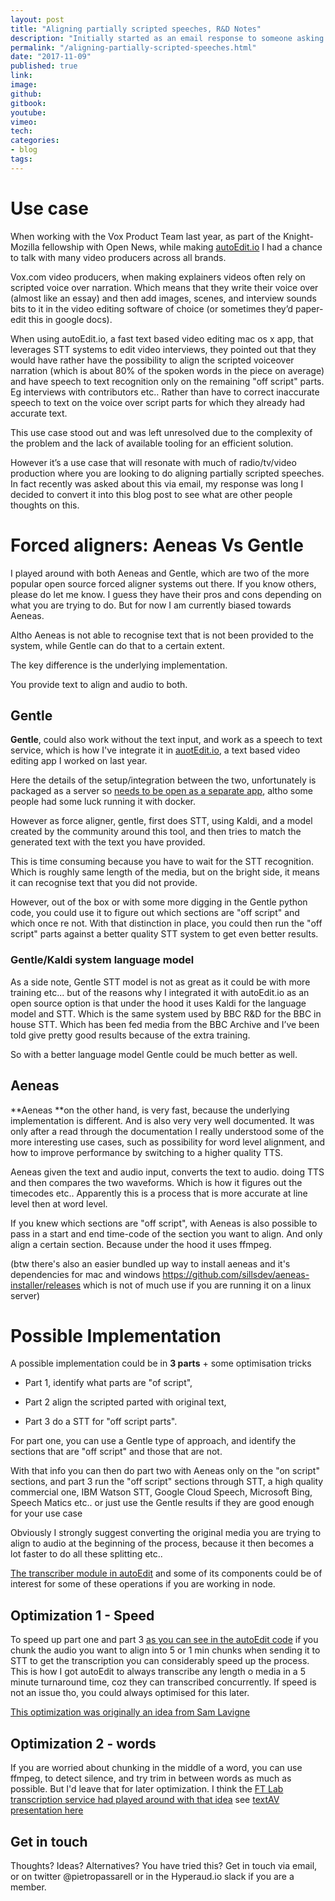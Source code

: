 ```yaml
---
layout: post
title: "Aligning partially scripted speeches, R&D Notes"
description: "Initially started as an email response to someone asking about this, then decided to convert into a blog post, so these are my R&D Notes on how I would go about doing it with the technology available today."
permalink: "/aligning-partially-scripted-speeches.html"
date: "2017-11-09"
published: true
link:
image: 
github:
gitbook: 
youtube: 
vimeo: 
tech: 
categories:
- blog
tags:
---
```


# Use case

When working with the Vox Product Team last year, as part of the Knight-Mozilla fellowship with Open News, while making [autoEdit.io](http://pietropassarelli.com/autoEdit2.html) I had a chance to talk with many video producers across all brands.

Vox.com video producers, when making explainers videos often rely on scripted voice over narration. Which means that they write their voice over (almost like an essay) and then add images, scenes, and interview sounds bits to it in the video editing software of choice (or sometimes they’d paper-edit this in google docs). 

When using autoEdit.io, a fast text based video editing mac os x app, that leverages STT systems to edit video interviews, they pointed out that they would have rather have the possibility to align the scripted voiceover narration (which is about 80% of the spoken words in the piece on average) and have speech to text recognition only on the remaining "off script" parts. Eg interviews with contributors etc.. Rather than have to correct inaccurate speech to text on the voice over script parts for which they already had accurate text. 

This use case stood out and was left unresolved due to the complexity of the problem and the lack of available tooling for an efficient solution. 

However it’s a use case that will resonate with much of radio/tv/video production where you are looking to do aligning partially scripted speeches. In fact recently was asked about this via email, my response was long I decided to convert it into this blog post to see what are other people thoughts on this. 

# Forced aligners: Aeneas Vs Gentle

I played around with both Aeneas and Gentle, which are two of the more popular open source forced aligner systems out there. If you know others, please do let me know. I guess they have their pros and cons depending on what you are trying to do. But for now I am currently biased towards Aeneas. 

Altho Aeneas is not able to recognise text that is not been provided to the system, while Gentle can do that to a certain extent. 

The key difference is the underlying implementation. 

You provide text to align and audio to both. 

## Gentle

**Gentle**, could also work without the text input, and work as a speech to text service, which is how I've integrate it in [auotEdit.io](http://pietropassarelli.com/autoEdit2.html), a text based video editing app I worked on last year.

Here the details of the setup/integration between the two, unfortunately is packaged as a server so [needs to be open as a separate app](  https://pietropassarelli.gitbooks.io/autoedit2-user-manual/content/setup-stt-apis/setup-stt-apis-gentle.html), altho some people had some luck running it with docker. 

However as force aligner, gentle, first does STT, using Kaldi, and a model created by the community around this tool, and then tries to match the generated text with the text you have provided.

This is time consuming because you have to wait for the STT recognition. Which is roughly same length of the media, but on the bright side, it means it can recognise text that you did not provide. 

However, out of the box or with some more digging in the Gentle python code, you could use it to figure out which sections are "off script" and which once re not. With that distinction in place, you could then run the "off script" parts against a better quality STT system to get even better results. 



### Gentle/Kaldi system language model 

As a side note, Gentle STT model is not as great as it could be with more training etc... but of the reasons why I integrated it with autoEdit.io as an open source option is that under the hood it uses Kaldi for the language model and STT. Which is the same system used by BBC R&D for the BBC in house STT. Which has been fed media from the BBC Archive and I’ve been told give pretty good results because of the extra training.

So with a better language model Gentle could be much better as well. 

## Aeneas 

**Aeneas **on the other hand, is very fast, because the underlying implementation is different. And is also very very well documented. It was only after a read through the documentation I really understood some of the more interesting use cases, such as possibility for word level alignment, and how to improve performance by switching to a higher quality TTS.

Aeneas given the text and audio input, converts the text to audio. doing TTS and then compares the two waveforms. Which is how it figures out the timecodes etc.. Apparently this is a process that is more accurate at line level then at word level. 

If you knew which sections are "off script", with Aeneas is also possible to pass in a start and end time-code of the section you want to align. And only align a certain section. Because under the hood it uses ffmpeg. 

(btw there's also an easier bundled up way to install aeneas and it's dependencies for mac and windows https://github.com/sillsdev/aeneas-installer/releases  which is not of much use if you are running it on a linux server)

# Possible Implementation 

A possible implementation could be in **3 parts** + some optimisation tricks

- Part 1, identify what parts are "of script", 

- Part 2 align the scripted parted with original text, 

- Part 3 do a STT for "off script parts".

For part one, you can use a Gentle type of approach, and identify the sections that are "off script" and those that are not. 

With that info you can then do part two with Aeneas only on the "on script" sections, and part 3 run the "off script" sections through STT, a high quality commercial one, IBM Watson STT, Google Cloud Speech, Microsoft Bing, Speech Matics etc.. or just use the Gentle results if they are good enough for your use case

Obviously I strongly suggest converting the original media you are trying to align to audio at the beginning of the process, because it then becomes a lot faster to do all these splitting etc..

[The transcriber module in autoEdit](https://github.com/OpenNewsLabs/autoEdit_2/tree/master/lib/interactive_transcription_generator/transcriber ) and some of its components could be of interest for some of these operations if you are working in node.



## Optimization 1 - Speed

To speed up part one and part 3 [as you can see in the autoEdit code](https://github.com/OpenNewsLabs/autoEdit_2/blob/master/lib/interactive_transcription_generator/transcriber/index.js#L130) if you chunk the audio you want to align into 5 or 1 min chunks when sending it to STT to get the transcription you can considerably speed up the process. This is how I got autoEdit to always transcribe any length o media in a 5 minute turnaround time, coz they can transcribed concurrently. If speed is not an issue tho, you could always optimised for this later.

[This optimization was originally an idea from Sam Lavigne](https://gist.github.com/antiboredom/9bed969c8b2f89ea4b6c)

## Optimization 2 - words 

If you are worried about chunking in the middle of a word, you can use ffmpeg, to detect silence, and try trim in between words as much as possible. But I'd leave that for later optimization. I think the [FT Lab transcription service had played around with that idea](https://github.com/ftlabs/transcription-service) see [textAV presentation here](https://pietropassarelli.gitbooks.io/textav/remote-presentations/transcription-service-at-the-ft.html)

## Get in touch

Thoughts? Ideas? Alternatives? You have tried this? Get in touch via email, or on twitter @pietropassarell or in the Hyperaud.io slack if you are a member.

